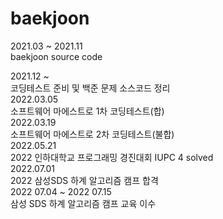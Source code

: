 # baekjoon

2021.03 ~ 2021.11   
baekjoon source code   

2021.12 ~    
코딩테스트 준비 및 백준 문제 소스코드 정리
<br>
2022.03.05<br>
소프트웨어 마에스트로 1차 코딩테스트(합) <br>
2022.03.19<br>
소프트웨어 마에스트로 2차 코딩테스트(불합) <br> 
2022.05.21 <br> 
2022 인하대학교 프로그래밍 경진대회 IUPC 4 solved <br> 
2022.07.01 <br> 
2022 삼성SDS 하계 알고리즘 캠프 합격 <br>
2022 07.04 ~ 2022 07.15 <br> 
삼성 SDS 하계 알고리즘 캠프 교육 이수 <br> 
